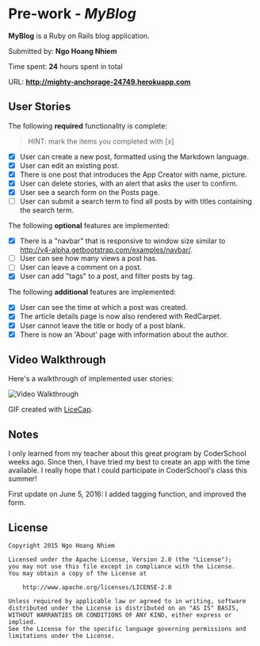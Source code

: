 # Pre-work - *MyBlog*


**MyBlog** is a Ruby on Rails blog application.

Submitted by: **Ngo Hoang Nhiem**

Time spent: **24** hours spent in total

URL: **http://mighty-anchorage-24749.herokuapp.com**

## User Stories

The following **required** functionality is complete:

> HINT: mark the items you completed with [x]

* [x] User can create a new post, formatted using the Markdown language.
* [x] User can edit an existing post.
* [x] There is one post that introduces the App Creator with name, picture.
* [x] User can delete stories, with an alert that asks the user to confirm.
* [x] User see a search form on the Posts page.
* [ ] User can submit a search term to find all posts by with titles containing the search term.

The following **optional** features are implemented:
* [x] There is a "navbar" that is responsive to window size similar to http://v4-alpha.getbootstrap.com/examples/navbar/. 
* [ ] User can see how many views a post has. 
* [ ] User can leave a comment on a post.
* [x] User can add "tags" to a post, and filter posts by tag. 

The following **additional** features are implemented:

* [x] User can see the time at which a post was created.
* [x] The article details page is now also rendered with RedCarpet.
* [x] User cannot leave the title or body of a post blank.
* [x] There is now an 'About' page with information about the author.

## Video Walkthrough 

Here's a walkthrough of implemented user stories:

![Video Walkthrough](walkthrough.gif)


GIF created with [LiceCap](http://www.cockos.com/licecap/).

## Notes

I only learned from my teacher about this great program by CoderSchool weeks ago. Since then, I have tried my best to create an app with the time available. I really hope that I could participate in CoderSchool's class this summer!

First update on June 5, 2016: I added tagging function, and improved the form.

## License

    Copyright 2015 Ngo Hoang Nhiem

    Licensed under the Apache License, Version 2.0 (the "License");
    you may not use this file except in compliance with the License.
    You may obtain a copy of the License at

        http://www.apache.org/licenses/LICENSE-2.0

    Unless required by applicable law or agreed to in writing, software
    distributed under the License is distributed on an "AS IS" BASIS,
    WITHOUT WARRANTIES OR CONDITIONS OF ANY KIND, either express or implied.
    See the License for the specific language governing permissions and
    limitations under the License.
